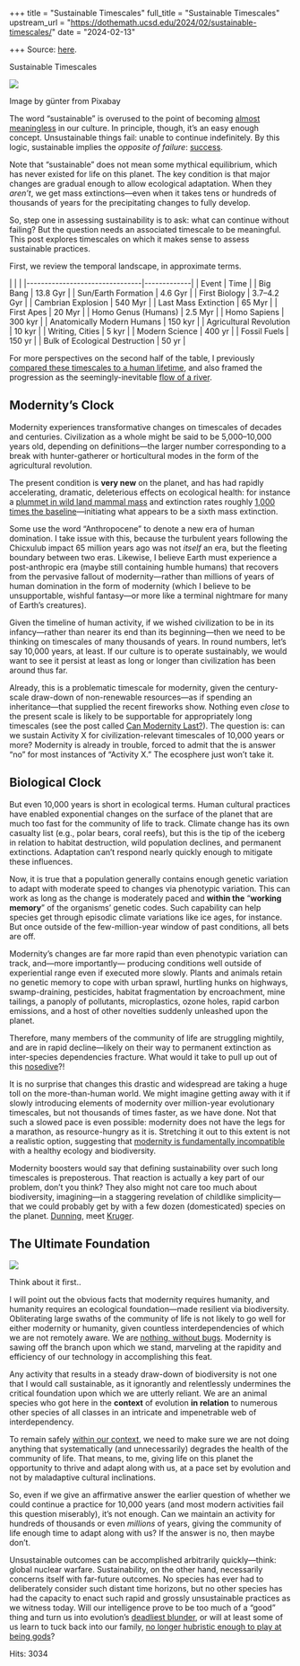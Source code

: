 +++
title = "Sustainable Timescales"
full_title = "Sustainable Timescales"
upstream_url = "https://dothemath.ucsd.edu/2024/02/sustainable-timescales/"
date = "2024-02-13"

+++
Source: [here](https://dothemath.ucsd.edu/2024/02/sustainable-timescales/).

Sustainable Timescales

<div id="attachment_5261" class="wp-caption alignright" style="width: 310px">

[![](https://dothemath.ucsd.edu/wp-content/uploads/2024/02/hourglass-green-300x300.jpg)](https://dothemath.ucsd.edu/wp-content/uploads/2024/02/hourglass-green.jpg)

Image by günter from Pixabay

</div>

The word “sustainable” is overused to the point of becoming [almost meaningless](https://dothemath.ucsd.edu/2011/10/sustainable-means-bunkty-to-me/) in our culture. In principle, though, it’s an easy enough concept. Unsustainable things fail: unable to continue indefinitely. By this logic, sustainable implies the *opposite of failure*: [success](https://dothemath.ucsd.edu/2021/04/ultimate-success/).

Note that “sustainable” does not mean some mythical equilibrium, which has never existed for life on this planet. The key condition is that major changes are gradual enough to allow ecological adaptation. When they *aren’t*, we get mass extinctions—even when it takes tens or hundreds of thousands of years for the precipitating changes to fully develop.

So, step one in assessing sustainability is to ask: what can continue without failing? But the question needs an associated timescale to be meaningful. This post explores timescales on which it makes sense to assess sustainable practices.

First, we review the temporal landscape, in approximate terms.

|                                |             | |--------------------------------|-------------| | Event                          | Time        | | Big Bang                       | 13.8 Gyr    | | Sun/Earth Formation            | 4.6 Gyr     | | First Biology                  | 3.7–4.2 Gyr | | Cambrian Explosion             | 540 Myr     | | Last Mass Extinction           | 65 Myr      | | First Apes                     | 20 Myr      | | Homo Genus (Humans)            | 2.5 Myr     | | Homo Sapiens                   | 300 kyr     | | Anatomically Modern Humans     | 150 kyr     | | Agricultural Revolution        | 10 kyr      | | Writing, Cities                | 5 kyr       | | Modern Science                 | 400 yr      | | Fossil Fuels                   | 150 yr      | | Bulk of Ecological Destruction | 50 yr       |

For more perspectives on the second half of the table, I previously [compared these timescales to a human lifetime](https://dothemath.ucsd.edu/2022/12/the-simple-story/), and also framed the progression as the seemingly-inevitable [flow of a river](https://dothemath.ucsd.edu/2023/08/our-time-on-the-river/).

## Modernity’s Clock

Modernity experiences transformative changes on timescales of decades and centuries. Civilization as a whole might be said to be 5,000–10,000 years old, depending on definitions—the larger number corresponding to a break with hunter-gatherer or horticultural modes in the form of the agricultural revolution.

The present condition is **very new** on the planet, and has had rapidly accelerating, dramatic, deleterious effects on ecological health: for instance a [plummet in wild land mammal mass](https://dothemath.ucsd.edu/2023/08/ecological-cliff-edge/) and extinction rates roughly [1,000 times the baseline](https://dothemath.ucsd.edu/2022/09/death-by-hockey-sticks/)—initiating what appears to be a sixth mass extinction.

Some use the word “Anthropocene” to denote a new era of human domination. I take issue with this, because the turbulent years following the Chicxulub impact 65 million years ago was not *itself* an era, but the fleeting boundary between two eras. Likewise, I believe Earth must experience a post-anthropic era (maybe still containing humble humans) that recovers from the pervasive fallout of modernity—rather than millions of years of human domination in the form of modernity (which I believe to be unsupportable, wishful fantasy—or more like a terminal nightmare for many of Earth’s creatures).

Given the timeline of human activity, if we wished civilization to be in its infancy—rather than nearer its end than its beginning—then we need to be thinking on timescales of many thousands of years. In round numbers, let’s say 10,000 years, at least. If our culture is to operate sustainably, we would want to see it persist at least as long or longer than civilization has been around thus far.

Already, this is a problematic timescale for modernity, given the century-scale draw-down of non-renewable resources—as if spending an inheritance—that supplied the recent fireworks show. Nothing even *close* to the present scale is likely to be supportable for appropriately long timescales (see the post called [Can Modernity Last?](https://dothemath.ucsd.edu/2023/09/can-modernity-last/)). The question is: can we sustain Activity X for civilization-relevant timescales of 10,000 years or more? Modernity is already in trouble, forced to admit that the is answer “no” for most instances of “Activity X.” The ecosphere just won’t take it.

## Biological Clock

But even 10,000 years is short in ecological terms. Human cultural practices have enabled exponential changes on the surface of the planet that are much too fast for the community of life to track. Climate change has its own casualty list (e.g., polar bears, coral reefs), but this is the tip of the iceberg in relation to habitat destruction, wild population declines, and permanent extinctions. Adaptation can’t respond nearly quickly enough to mitigate these influences.

Now, it is true that a population generally contains enough genetic variation to adapt with moderate speed to changes via phenotypic variation. This can work as long as the change is moderately paced and **within the** “**working memory**” of the organisms’ genetic codes. Such capability can help species get through episodic climate variations like ice ages, for instance. But once outside of the few-million-year window of past conditions, all bets are off.

Modernity’s changes are far more rapid than even phenotypic variation can track, and—more importantly— producing conditions well outside of experiential range even if executed more slowly. Plants and animals retain no genetic memory to cope with urban sprawl, hurtling hunks on highways, swamp-draining, pesticides, habitat fragmentation by encroachment, mine tailings, a panoply of pollutants, microplastics, ozone holes, rapid carbon emissions, and a host of other novelties suddenly unleashed upon the planet.

Therefore, many members of the community of life are struggling mightily, and are in rapid decline—likely on their way to permanent extinction as inter-species dependencies fracture. What would it take to pull up out of this [nosedive](https://dothemath.ucsd.edu/2023/08/ecological-cliff-edge/)?!

It is no surprise that changes this drastic and widespread are taking a huge toll on the more-than-human world. We might imagine getting away with it if slowly introducing elements of modernity over million-year evolutionary timescales, but not thousands of times faster, as we have done. Not that such a slowed pace is even possible: modernity does not have the legs for a marathon, as resource-hungry as it is. Stretching it out to this extent is not a realistic option, suggesting that [modernity is fundamentally incompatible](https://www.sciencedirect.com/science/article/pii/S2214629621003327) with a healthy ecology and biodiversity.

Modernity boosters would say that defining sustainability over such long timescales is preposterous. That reaction is actually a key part of our problem, don’t you think? They also might not care too much about biodiversity, imagining—in a staggering revelation of childlike simplicity—that we could probably get by with a few dozen (domesticated) species on the planet.
[Dunning](https://en.wikipedia.org/wiki/Dunning%E2%80%93Kruger_effect), meet [Kruger](https://www.psychologytoday.com/us/basics/dunning-kruger-effect).

## The Ultimate Foundation

<div id="attachment_4212" class="wp-caption alignright" style="width: 310px">

[![](https://dothemath.ucsd.edu/wp-content/uploads/2023/10/chainsaw-branch-300x300.jpg)](https://dothemath.ucsd.edu/wp-content/uploads/2023/10/chainsaw-branch.jpg)

Think about it first..

</div>

I will point out the obvious facts that modernity requires humanity, and humanity requires an ecological foundation—made resilient via biodiversity. Obliterating large swaths of the community of life is not likely to go well for either modernity or humanity, given countless interdependencies of which we are not remotely aware. We are [nothing, without bugs](https://dothemath.ucsd.edu/2023/11/nothing-without-bugs/). Modernity is sawing off the branch upon which we stand, marveling at the rapidity and efficiency of our technology in accomplishing this feat.

Any activity that results in a steady draw-down of biodiversity is not one that I would call sustainable, as it ignorantly and relentlessly undermines the critical foundation upon which we are utterly reliant. We are an animal species who got here in the **context** of evolution **in relation** to numerous other species of all classes in an intricate and impenetrable web of interdependency.

To remain safely [within our context](https://dothemath.ucsd.edu/2021/04/in-breach-of-contract/), we need to make sure we are not doing anything that systematically (and unnecessarily) degrades the health of the community of life. That means, to me, giving life on this planet the opportunity to thrive and adapt along with us, at a pace set by evolution and not by maladaptive cultural inclinations.

So, even if we give an affirmative answer the earlier question of whether we could continue a practice for 10,000 years (and most modern activities fail this question miserably), it’s not enough. Can we maintain an activity for hundreds of thousands or even *millions* of years, giving the community of life enough time to adapt along with us? If the answer is no, then maybe don’t.

Unsustainable outcomes can be accomplished arbitrarily quickly—think: global nuclear warfare. Sustainability, on the other hand, necessarily concerns itself with far-future outcomes. No species has ever had to deliberately consider such distant time horizons, but no other species has had the capacity to enact such rapid and grossly unsustainable practices as we witness today. Will our intelligence prove to be too much of a “good” thing and turn us into evolution’s [deadliest blunder](https://escholarship.org/uc/item/9js5291m#section.D.6), or will at least some of us learn to tuck back into our family, [no longer hubristic enough to play at being gods](https://dothemath.ucsd.edu/2024/01/a-religion-of-life/)?

Hits: 3034

<div class="addtoany_share_save_container addtoany_content addtoany_content_bottom">

<div class="a2a_kit a2a_kit_size_32 addtoany_list" a2a-title="Sustainable Timescales" a2a-url="https://dothemath.ucsd.edu/2024/02/sustainable-timescales/">

[](https://www.addtoany.com/add_to/facebook?linkurl=https%3A%2F%2Fdothemath.ucsd.edu%2F2024%2F02%2Fsustainable-timescales%2F&linkname=Sustainable%20Timescales "Facebook")[](https://www.addtoany.com/add_to/twitter?linkurl=https%3A%2F%2Fdothemath.ucsd.edu%2F2024%2F02%2Fsustainable-timescales%2F&linkname=Sustainable%20Timescales "Twitter")[](https://www.addtoany.com/add_to/email?linkurl=https%3A%2F%2Fdothemath.ucsd.edu%2F2024%2F02%2Fsustainable-timescales%2F&linkname=Sustainable%20Timescales "Email")[](https://www.addtoany.com/share)

</div>

</div>
